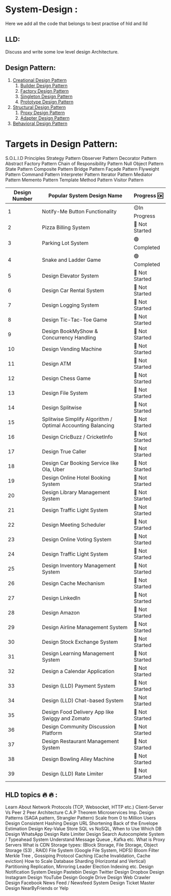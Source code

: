 # System-Design :
Here we add all the code that belongs to best practise of hld and lld

## LLD:
Discuss and write some low level design Architecture.

## Design Pattern:  


1. [Creational Design Pattern](#paragraph1)  
    1. [Builder Design Pattern](#subparagraph1)
    2. [Factory Design Pattern]()  
    3. [Singleton Design Pattern]()
    4. [Prototype Design Pattern]()
2. [Structural Design Pattern](#paragraph1)  
    1. [Proxy Design Pattern](#subparagraph1)
    2. [Adapter Design Pattern]()  
3. [Behavioral Design Pattern](#paragraph2)  


# Targets in Design Pattern:


S.O.L.I.D Principles
Strategy Pattern
Observer Pattern
Decorator Pattern
Abstract Factory Pattern
Chain of Responsibility Pattern
Null Object Pattern
State Pattern
Composite Pattern
Bridge Pattern
Façade Pattern
Flyweight Pattern
Command Pattern
Interpreter Pattern
Iterator Pattern
Mediator Pattern
Memento Pattern
Template Method Pattern
Visitor Pattern

| Design Number | Popular System Design Name                                     | Progress 🆗     |
|--------------|-----------------------------------------------------------------|-----------------|
| 1            | Notify-Me Button Functionality                                  | 🟡In Progress   |
| 2            | Pizza Billing System                                            | 🔴 Not Started  |
| 3            | Parking Lot System                                              | 🟢 Completed    |
| 4            | Snake and Ladder Game                                           | 🟢 Completed    |
| 5            | Design Elevator System                                          | 🔴 Not Started  |
| 6            | Design Car Rental System                                        | 🔴 Not Started  |
| 7            | Design Logging System                                           | 🔴 Not Started  |
| 8            | Design Tic-Tac-Toe Game                                         | 🔴 Not Started  |
| 9            | Design BookMyShow & Concurrency Handling                        | 🔴 Not Started  |
| 10           | Design Vending Machine                                          | 🔴 Not Started  |
| 11           | Design ATM                                                      | 🔴 Not Started  |
| 12           | Design Chess Game                                               | 🔴 Not Started  |
| 13           | Design File System                                              | 🔴 Not Started  |
| 14           | Design Splitwise                                                | 🔴 Not Started  |
| 15           | Splitwise Simplify Algorithm / Optimal Accounting Balancing     | 🔴 Not Started  |
| 16           | Design CricBuzz / CricketInfo                                   | 🔴 Not Started  |
| 17           | Design True Caller                                              | 🔴 Not Started  |
| 18           | Design Car Booking Service like Ola, Uber                       | 🔴 Not Started  |
| 19           | Design Online Hotel Booking System                              | 🔴 Not Started  |
| 20           | Design Library Management System                                | 🔴 Not Started  |
| 21           | Design Traffic Light System                                     | 🔴 Not Started  |
| 22           | Design Meeting Scheduler                                        | 🔴 Not Started  |
| 23           | Design Online Voting System                                     | 🔴 Not Started  |
| 24           | Design Traffic Light System                                     | 🔴 Not Started  |
| 25           | Design Inventory Management System                              | 🔴 Not Started  |
| 26           | Design Cache Mechanism                                          | 🔴 Not Started  |
| 27           | Design LinkedIn                                                 | 🔴 Not Started  |
| 28           | Design Amazon                                                   | 🔴 Not Started  |
| 29           | Design Airline Management System                                | 🔴 Not Started  |
| 30           | Design Stock Exchange System                                    | 🔴 Not Started  |
| 31           | Design Learning Management System                               | 🔴 Not Started  |
| 32           | Design a Calendar Application                                   | 🔴 Not Started  |
| 33           | Design (LLD) Payment System                                     | 🔴 Not Started  |
| 34           | Design (LLD) Chat-based System                                  | 🔴 Not Started  |
| 35           | Design Food Delivery App like Swiggy and Zomato                 | 🔴 Not Started  |
| 36           | Design Community Discussion Platform                            | 🔴 Not Started  |
| 37           | Design Restaurant Management System                             | 🔴 Not Started  |
| 38           | Design Bowling Alley Machine                                    | 🔴 Not Started  |
| 39           | Design (LLD) Rate Limiter                                       | 🔴 Not Started  |









HLD topics 🔥 🔥 :
-----------------------------
Learn About Network Protocols (TCP, Websocket, HTTP etc.)
Client-Server Vs Peer 2 Peer Architecture
C.A.P Theorem
Microservices Imp. Design Patterns (SAGA pattern, Strangler Pattern)
Scale from 0 to Million Users
Design Consistent Hashing
Design URL Shortening
Back of the Envelope Estimation
Design Key-Value Store
SQL vs NoSQL, When to Use Which DB
Design WhatsApp
Design Rate Limiter
Design Search Autocomplete System / Typeahead System
Understand Message Queue , Kafka etc.
What is Proxy Servers
What is CDN
Storage types: 
(Block Storage, File Storage, Object Storage (S3) , RAID)
File System 
(Google File System, HDFS)
Bloom Filter
Merkle Tree , Gossiping Protocol
Caching
(Cache Invalidation, Cache eviction)
How to Scale Database
Sharding (Horizontal and Vertical)
Partitioning
Replication, Mirroring
Leader Election
Indexing etc.
Design Notification System
Design Pastebin
Design Twitter
Design Dropbox
Design Instagram
Design YouTube
Design Google Drive
Design Web Crawler
Design Facebook News Feed / Newsfeed System 
Design Ticket Master
Design NearByFriends or Yelp
